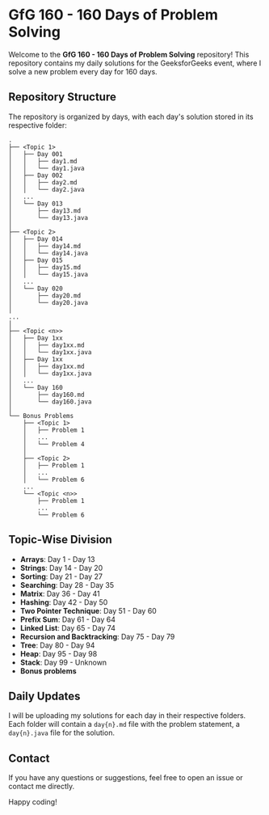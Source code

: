 # GfG 160 - 160 Days of Problem Solving

Welcome to the **GfG 160 - 160 Days of Problem Solving** repository! This repository contains my daily solutions for the GeeksforGeeks event, where I solve a new problem every day for 160 days.

## Repository Structure

The repository is organized by days, with each day's solution stored in its respective folder:

```
.
├── <Topic 1>
│   ├── Day 001
│   │   ├── day1.md
│   │   └── day1.java
│   ├── Day 002
│   │   ├── day2.md
│   │   └── day2.java
│   ...
│   └── Day 013
│       ├── day13.md
│       └── day13.java
│
├── <Topic 2>
│   ├── Day 014
│   │   ├── day14.md
│   │   └── day14.java
│   ├── Day 015
│   │   ├── day15.md
│   │   └── day15.java
│   ...
│   └── Day 020
│       ├── day20.md
│       └── day20.java
│
...
│
├── <Topic <n>>
│   ├── Day 1xx
│   │   ├── day1xx.md
│   │   └── day1xx.java
│   ├── Day 1xx
│   │   ├── day1xx.md
│   │   └── day1xx.java
│   ...
│   └── Day 160
│       ├── day160.md
│       └── day160.java
│
└── Bonus Problems
    ├── <Topic 1>
    │   ├── Problem 1
    │   ...
    │   └── Problem 4
    │
    ├── <Topic 2>
    │   ├── Problem 1
    │   ...
    │   └── Problem 6
    ...
    └── <Topic <n>>
        ├── Problem 1
        ...
        └── Problem 6

```

## Topic-Wise Division

- **Arrays**: Day 1 - Day 13
- **Strings**: Day 14 - Day 20
- **Sorting**: Day 21 - Day 27
- **Searching**: Day 28 - Day 35
- **Matrix**: Day 36 - Day 41
- **Hashing**: Day 42 - Day 50
- **Two Pointer Technique**: Day 51 - Day 60
- **Prefix Sum**: Day 61 - Day 64
- **Linked List**: Day 65 - Day 74
- **Recursion and Backtracking**: Day 75 - Day 79
- **Tree**: Day 80 - Day 94
- **Heap**: Day 95 - Day 98
- **Stack**: Day 99 - Unknown
- **Bonus problems**

## Daily Updates

I will be uploading my solutions for each day in their respective folders. Each folder will contain a `day{n}.md` file with the problem statement, a `day{n}.java` file for the solution.

## Contact

If you have any questions or suggestions, feel free to open an issue or contact me directly.

Happy coding!
